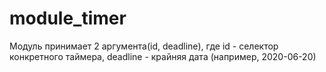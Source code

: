 # module_timer
Модуль принимает 2 аргумента(id, deadline), где id - селектор конкретного таймера, deadline -  крайняя дата (например, 2020-06-20) 
